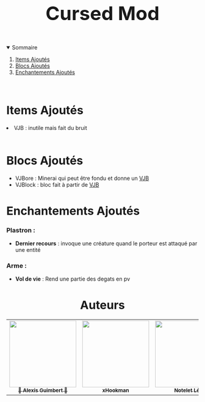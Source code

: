 <h1 align="center" style="font-size:50px;"> Cursed Mod </h1>

<br>
<details open="open">
  <summary>Sommaire</summary>
  <ol>
    <li><a href="#Items">Items Ajoutés</a></li>
    <li>
      <a href="#Blocs"> Blocs Ajoutés</a>  
    </li>
    <li><a href="#Enchantements">Enchantements Ajoutés</a></li>
  </ol>
</details>
<br>

<h1 id="Items" style="font-size:30px;">Items Ajoutés</h1>

<li id="VJB">VJB : inutile mais fait du bruit</li>

<br>
<h1 id="Blocs" style="font-size:30px;">Blocs Ajoutés</h1>

<ul>
<li>VJBore : Minerai qui peut être fondu et donne un <a href="#VJB">VJB</a></li>
<li>VJBlock : bloc fait à partir de <a href="#VJB">VJB</a></li>
</ul>  

<h1 id="Enchantements" style="font-size:30px;">Enchantements Ajoutés</h1>

<h3>Plastron :</h3>
<ul>
<li><strong>Dernier recours</strong> : invoque une créature quand le porteur est attaqué par une entité</li>
</ul>  

<h3>Arme :</h3>
<ul>
<li><strong>Vol de vie</strong> : Rend une partie des degats en pv</li>
</ul>  


<h1 id="Auteurs" style="font-size:30px;"align = "center">Auteurs</h1>

<table align = "center">
  <tr align = "center">
    <td><a href="[https://github.com/xHookman/cursedmod/commits?author=NoteletL](https://github.com/xHookman/cursedmod/commits?author=Alexis-42)"><img src="https://avatars.githubusercontent.com/u/97942917?v=4" width="175px;" alt=""/><br /><sub><b>🧂 Alexis Guimbert 🧂</b></sub></a><br /></td>
    <td align="center"><a href="https://github.com/xHookman/cursedmod/commits?author=xHookman"><img src="https://avatars.githubusercontent.com/u/77964646?v=4" width="175px;" alt=""/><br /><sub><b>xHookman</b></sub></a><br /></td>
    <td align="center"><a href="https://github.com/xHookman/cursedmod/commits?author=NoteletL"><img src="https://avatars.githubusercontent.com/u/97942901?v=4" width="175px;" alt=""/><br /><sub><b>Notelet Léo</b></sub></a><br /></td>
  </tr>
</table>

